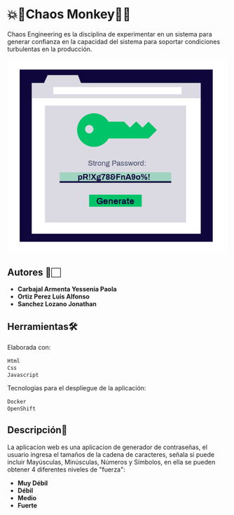 # 💥🐒Chaos Monkey🐒💥
Chaos Engineering es la disciplina de experimentar en un sistema para generar confianza en la capacidad del sistema para soportar condiciones turbulentas en la producción.

<p align="center">
  <img src="./images/inicio.png">
</p>

## Autores 📝🏻

* **Carbajal Armenta Yessenia Paola** 
* **Ortiz Perez Luis Alfonso** 
* **Sanchez Lozano Jonathan** 


## Herramientas🛠️

Elaborada con:

    Html
    Css
    Javascript

Tecnologias para el despliegue de la aplicación:
    
    Docker 
    OpenShift

## Descripción🔑
La aplicacion web es una aplicacion de generador de contraseñas, el usuario ingresa el tamaños de la cadena de caracteres, señala si puede incluir Mayúsculas, Minúsculas, Números y Símbolos, en ella se pueden obtener 4 diferentes niveles de "fuerza":

* **Muy Débil** 
* **Débil** 
* **Medio** 
* **Fuerte** 
